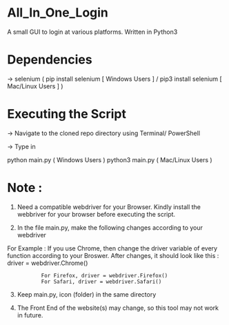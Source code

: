 # All_In_One_Login

A small GUI to login at various platforms. Written in Python3


# Dependencies

-> selenium ( pip install selenium [ Windows Users ] / pip3 install selenium [ Mac/Linux Users ] )

# Executing the Script

-> Navigate to the cloned repo directory using Terminal/ PowerShell

-> Type in 
   
   python main.py ( Windows Users )
   python3 main.py ( Mac/Linux Users )

# Note : 

1. Need a compatible webdriver for your Browser. Kindly install the webbriver for your browser before executing the script.

2. In the file main.py, make the following changes according to your webdriver

 For Example : If you use Chrome, then change the driver variable of every function according to your Broswer. 
               After changes, it should look like this : driver = webdriver.Chrome()
                 
               For Firefox, driver = webdriver.Firefox()
               For Safari, driver = webdriver.Safari()

3. Keep main.py, icon (folder) in the same directory

4. The Front End of the website(s) may change, so this tool may not work in future.
